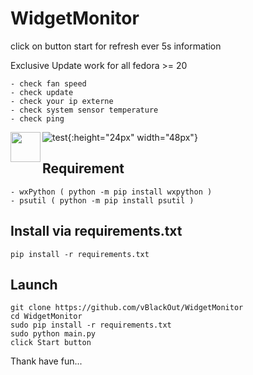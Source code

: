 # WidgetMonitor  
  
click on button start for refresh ever 5s information 

Exclusive Update work for all fedora >= 20  

```
- check fan speed
- check update
- check your ip externe
- check system sensor temperature
- check ping
  ```
<a href="url"><img src="https://www.cuby-hebergs.com/dl/images/github/WidgetMonitor/main3.png" align="left" height="48" width="48" ></a>
![test](https://www.cuby-hebergs.com/dl/images/github/WidgetMonitor/mains3_update.png ){:height="24px" width="48px"}



## Requirement  
```
- wxPython ( python -m pip install wxpython )
- psutil ( python -m pip install psutil )

```
## Install via requirements.txt
```
pip install -r requirements.txt
```


## Launch 
```
git clone https://github.com/vBlackOut/WidgetMonitor
cd WidgetMonitor
sudo pip install -r requirements.txt
sudo python main.py
click Start button
```

Thank have fun...
